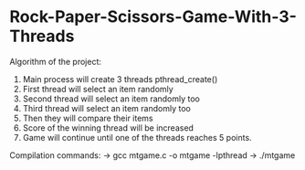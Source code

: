 # Rock-Paper-Scissors-Game-With-3-Threads

Algorithm of the project:
1. Main process will create 3 threads pthread_create()
2. First thread will select an item randomly
3. Second thread will select an item randomly too
4. Third thread will select an item randomly too
5. Then they will compare their items
6. Score of the winning thread will be increased
7. Game will continue until one of the threads reaches 5 points.

Compilation commands:
-> gcc mtgame.c -o mtgame -lpthread 
-> ./mtgame

